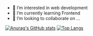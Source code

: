 
- 👀 I’m interested in web development
- 🌱 I’m currently learning Frontend 
- 💞️ I’m looking to collaborate on ...
<!---
hanfx/hanfx is a ✨ special ✨ repository because its `README.md` (this file) appears on your GitHub profile.
You can click the Preview link to take a look at your changes.
--->

[![Anurag's GitHub stats](https://github-readme-stats.vercel.app/api?username=hanfx&count_private=true&show_icons=true)](https://github.com/anuraghazra/github-readme-stats)
[![Top Langs](https://github-readme-stats.vercel.app/api/top-langs/?username=hanfx&layout=compact)](https://github.com/anuraghazra/github-readme-stats)
